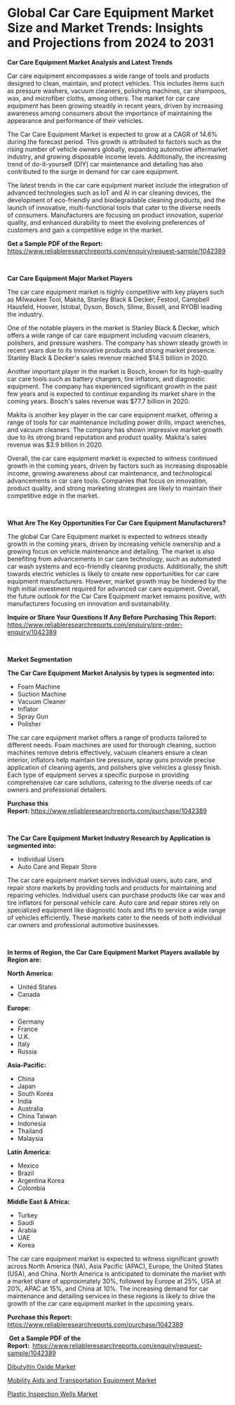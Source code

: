<p><h1>Global Car Care Equipment Market Size and Market Trends: Insights and Projections from 2024 to 2031</h1></p><p><strong>Car Care Equipment Market Analysis and Latest Trends</strong></p>
<p><p>Car care equipment encompasses a wide range of tools and products designed to clean, maintain, and protect vehicles. This includes items such as pressure washers, vacuum cleaners, polishing machines, car shampoos, wax, and microfiber cloths, among others. The market for car care equipment has been growing steadily in recent years, driven by increasing awareness among consumers about the importance of maintaining the appearance and performance of their vehicles.</p><p>The Car Care Equipment Market is expected to grow at a CAGR of 14.6% during the forecast period. This growth is attributed to factors such as the rising number of vehicle owners globally, expanding automotive aftermarket industry, and growing disposable income levels. Additionally, the increasing trend of do-it-yourself (DIY) car maintenance and detailing has also contributed to the surge in demand for car care equipment.</p><p>The latest trends in the car care equipment market include the integration of advanced technologies such as IoT and AI in car cleaning devices, the development of eco-friendly and biodegradable cleaning products, and the launch of innovative, multi-functional tools that cater to the diverse needs of consumers. Manufacturers are focusing on product innovation, superior quality, and enhanced durability to meet the evolving preferences of customers and gain a competitive edge in the market.</p></p>
<p><strong>Get a Sample PDF of the Report:&nbsp;</strong> <a href="https://www.reliableresearchreports.com/enquiry/request-sample/1042389">https://www.reliableresearchreports.com/enquiry/request-sample/1042389</a></p>
<p>&nbsp;</p>
<p><strong>Car Care Equipment Major Market Players</strong></p>
<p><p>The car care equipment market is highly competitive with key players such as Milwaukee Tool, Makita, Stanley Black & Decker, Festool, Campbell Hausfeld, Hoover, Istobal, Dyson, Bosch, Slime, Bissell, and RYOBI leading the industry. </p><p>One of the notable players in the market is Stanley Black & Decker, which offers a wide range of car care equipment including vacuum cleaners, polishers, and pressure washers. The company has shown steady growth in recent years due to its innovative products and strong market presence. Stanley Black & Decker's sales revenue reached $14.5 billion in 2020.</p><p>Another important player in the market is Bosch, known for its high-quality car care tools such as battery chargers, tire inflators, and diagnostic equipment. The company has experienced significant growth in the past few years and is expected to continue expanding its market share in the coming years. Bosch's sales revenue was $77.7 billion in 2020.</p><p>Makita is another key player in the car care equipment market, offering a range of tools for car maintenance including power drills, impact wrenches, and vacuum cleaners. The company has shown impressive market growth due to its strong brand reputation and product quality. Makita's sales revenue was $3.9 billion in 2020.</p><p>Overall, the car care equipment market is expected to witness continued growth in the coming years, driven by factors such as increasing disposable income, growing awareness about car maintenance, and technological advancements in car care tools. Companies that focus on innovation, product quality, and strong marketing strategies are likely to maintain their competitive edge in the market.</p></p>
<p>&nbsp;</p>
<p><strong>What Are The Key Opportunities For Car Care Equipment Manufacturers?</strong></p>
<p><p>The global Car Care Equipment market is expected to witness steady growth in the coming years, driven by increasing vehicle ownership and a growing focus on vehicle maintenance and detailing. The market is also benefiting from advancements in car care technology, such as automated car wash systems and eco-friendly cleaning products. Additionally, the shift towards electric vehicles is likely to create new opportunities for car care equipment manufacturers. However, market growth may be hindered by the high initial investment required for advanced car care equipment. Overall, the future outlook for the Car Care Equipment market remains positive, with manufacturers focusing on innovation and sustainability.</p></p>
<p><strong>Inquire or Share Your Questions If Any Before Purchasing This Report:</strong> <a href="https://www.reliableresearchreports.com/enquiry/pre-order-enquiry/1042389">https://www.reliableresearchreports.com/enquiry/pre-order-enquiry/1042389</a></p>
<p>&nbsp;</p>
<p><strong>Market Segmentation</strong></p>
<p><strong>The Car Care Equipment Market Analysis by types is segmented into:</strong></p>
<p><ul><li>Foam Machine</li><li>Suction Machine</li><li>Vacuum Cleaner</li><li>Inflator</li><li>Spray Gun</li><li>Polisher</li></ul></p>
<p><p>The car care equipment market offers a range of products tailored to different needs. Foam machines are used for thorough cleaning, suction machines remove debris effectively, vacuum cleaners ensure a clean interior, inflators help maintain tire pressure, spray guns provide precise application of cleaning agents, and polishers give vehicles a glossy finish. Each type of equipment serves a specific purpose in providing comprehensive car care solutions, catering to the diverse needs of car owners and professional detailers.</p></p>
<p><strong>Purchase this Report:&nbsp;</strong><a href="https://www.reliableresearchreports.com/purchase/1042389">https://www.reliableresearchreports.com/purchase/1042389</a></p>
<p>&nbsp;</p>
<p><strong>The Car Care Equipment Market Industry Research by Application is segmented into:</strong></p>
<p><ul><li>Individual Users</li><li>Auto Care and Repair Store</li></ul></p>
<p><p>The car care equipment market serves individual users, auto care, and repair store markets by providing tools and products for maintaining and repairing vehicles. Individual users can purchase products like car wax and tire inflators for personal vehicle care. Auto care and repair stores rely on specialized equipment like diagnostic tools and lifts to service a wide range of vehicles efficiently. These markets cater to the needs of both individual car owners and professional automotive businesses.</p></p>
<p>&nbsp;</p>
<p><strong>In terms of Region, the Car Care Equipment Market Players available by Region are:</strong></p>
<p>
    <p> <strong> North America: </strong>
        <ul>
            <li>United States</li>
            <li>Canada</li>
        </ul>
        </p> 
    <p> <strong> Europe: </strong>
        <ul>
            <li>Germany</li>
            <li>France</li>
            <li>U.K.</li>
            <li>Italy</li>
            <li>Russia</li>
        </ul>
        </p> 
    <p> <strong> Asia-Pacific: </strong>
        <ul>
            <li>China</li>
            <li>Japan</li>
            <li>South Korea</li>
            <li>India</li>
            <li>Australia</li>
            <li>China Taiwan</li>
            <li>Indonesia</li>
            <li>Thailand</li>
            <li>Malaysia</li>
        </ul>
        </p> 
    <p> <strong> Latin America: </strong>
        <ul>
            <li>Mexico</li>
            <li>Brazil</li>
            <li>Argentina Korea</li>
            <li>Colombia</li>
        </ul>
        </p> 
    <p> <strong> Middle East & Africa: </strong>
        <ul>
            <li>Turkey</li>
            <li>Saudi</li>
            <li>Arabia</li>
            <li>UAE</li>
            <li>Korea</li>
        </ul>
    </p>
    </p>
<p><p>The car care equipment market is expected to witness significant growth across North America (NA), Asia Pacific (APAC), Europe, the United States (USA), and China. North America is anticipated to dominate the market with a market share of approximately 30%, followed by Europe at 25%, USA at 20%, APAC at 15%, and China at 10%. The increasing demand for car maintenance and detailing services in these regions is likely to drive the growth of the car care equipment market in the upcoming years.</p></p>
<p><strong>Purchase this Report: </strong><a href="https://www.reliableresearchreports.com/purchase/1042389">https://www.reliableresearchreports.com/purchase/1042389</a></p>
<p>&nbsp;<strong>Get a Sample PDF of the Report:&nbsp;&nbsp;</strong><a href="https://www.reliableresearchreports.com/enquiry/request-sample/1042389">https://www.reliableresearchreports.com/enquiry/request-sample/1042389</a></p>
<p><strong></strong></p>
<p><p><a href="https://view.publitas.com/reportprime-1/dibutyltin-oxide-market-research-report-forecasted-for-period-from-2023-2030-by-market-type-market-application-and-region/">Dibutyltin Oxide Market</a></p><p><a href="https://view.publitas.com/reportprime-1/mobility-aids-and-transportation-equipment-market-size-and-growth-market-segmentation-regional-and-country-breakdowns-and-market-trends-for-period-from-2023-2030/">Mobility Aids and Transportation Equipment Market</a></p><p><a href="https://view.publitas.com/reportprime-1/global-plastic-inspection-wells-market-by-types-applications-and-major-players-with-regional-growth-rate-analysis-and-development-situation-from-2023-to-2030/">Plastic Inspection Wells Market</a></p></p>
